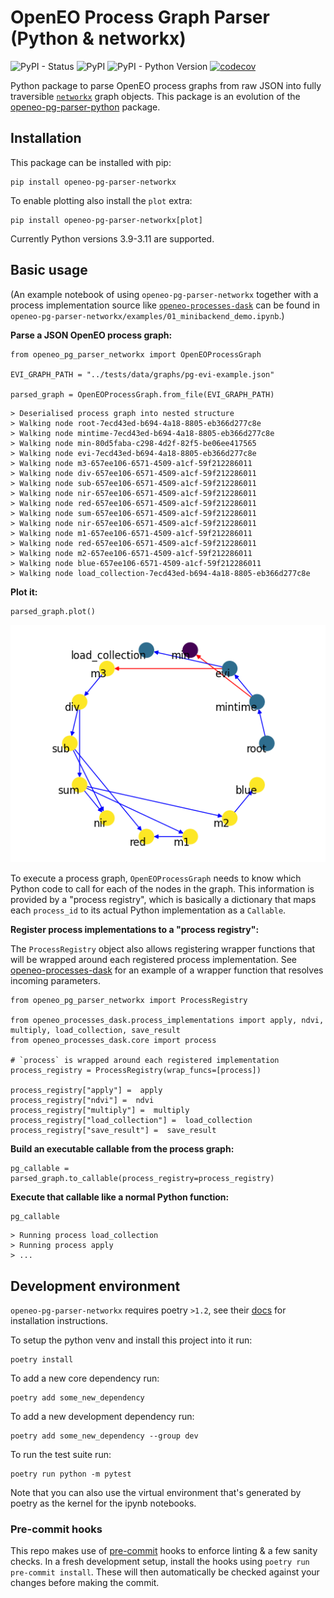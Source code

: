# OpenEO Process Graph Parser (Python & networkx)
![PyPI - Status](https://img.shields.io/pypi/status/openeo-pg-parser-networkx)
![PyPI](https://img.shields.io/pypi/v/openeo-pg-parser-networkx)
![PyPI - Python Version](https://img.shields.io/pypi/pyversions/openeo-pg-parser-networkx)
[![codecov](https://codecov.io/github/Open-EO/openeo-pg-parser-networkx/branch/main/graph/badge.svg?token=KEAKFB8AFX)](https://codecov.io/github/Open-EO/openeo-pg-parser-networkx)

Python package to parse OpenEO process graphs from raw JSON into fully traversible [`networkx`](https://github.com/networkx/networkx) graph objects.
This package is an evolution of the [openeo-pg-parser-python](https://github.com/Open-EO/openeo-pg-parser-python) package.

## Installation
This package can be installed with pip:

```
pip install openeo-pg-parser-networkx
```

To enable plotting also install the `plot` extra:
```
pip install openeo-pg-parser-networkx[plot]
```

Currently Python versions 3.9-3.11 are supported.

## Basic usage
(An example notebook of using `openeo-pg-parser-networkx` together with a process implementation source like [`openeo-processes-dask`](https://github.com/Open-EO/openeo-processes-dask) can be found in `openeo-pg-parser-networkx/examples/01_minibackend_demo.ipynb`.)

**Parse a JSON OpenEO process graph:**

```
from openeo_pg_parser_networkx import OpenEOProcessGraph

EVI_GRAPH_PATH = "../tests/data/graphs/pg-evi-example.json"

parsed_graph = OpenEOProcessGraph.from_file(EVI_GRAPH_PATH)
```

```
> Deserialised process graph into nested structure
> Walking node root-7ecd43ed-b694-4a18-8805-eb366d277c8e
> Walking node mintime-7ecd43ed-b694-4a18-8805-eb366d277c8e
> Walking node min-80d5faba-c298-4d2f-82f5-be06ee417565
> Walking node evi-7ecd43ed-b694-4a18-8805-eb366d277c8e
> Walking node m3-657ee106-6571-4509-a1cf-59f212286011
> Walking node div-657ee106-6571-4509-a1cf-59f212286011
> Walking node sub-657ee106-6571-4509-a1cf-59f212286011
> Walking node nir-657ee106-6571-4509-a1cf-59f212286011
> Walking node red-657ee106-6571-4509-a1cf-59f212286011
> Walking node sum-657ee106-6571-4509-a1cf-59f212286011
> Walking node nir-657ee106-6571-4509-a1cf-59f212286011
> Walking node m1-657ee106-6571-4509-a1cf-59f212286011
> Walking node red-657ee106-6571-4509-a1cf-59f212286011
> Walking node m2-657ee106-6571-4509-a1cf-59f212286011
> Walking node blue-657ee106-6571-4509-a1cf-59f212286011
> Walking node load_collection-7ecd43ed-b694-4a18-8805-eb366d277c8e
```

**Plot it:**

```
parsed_graph.plot()
```

![example process graph](./examples/images/reduce_evi.png)

To execute a process graph, `OpenEOProcessGraph` needs to know which Python code to call for each of the nodes in the graph. This information is provided by a "process registry", which is basically a dictionary that maps each `process_id` to its actual Python implementation as a `Callable`.

**Register process implementations to a "process registry":**

The `ProcessRegistry` object also allows registering wrapper functions that will be wrapped around each registered process implementation.
See [openeo-processes-dask](https://github.com/Open-EO/openeo-processes-dask/blob/main/openeo_processes_dask/core.py) for an example of a wrapper function that resolves incoming parameters.

```
from openeo_pg_parser_networkx import ProcessRegistry

from openeo_processes_dask.process_implementations import apply, ndvi, multiply, load_collection, save_result
from openeo_processes_dask.core import process

# `process` is wrapped around each registered implementation
process_registry = ProcessRegistry(wrap_funcs=[process])

process_registry["apply"] =  apply
process_registry["ndvi"] =  ndvi
process_registry["multiply"] =  multiply
process_registry["load_collection"] =  load_collection
process_registry["save_result"] =  save_result
```

**Build an executable callable from the process graph:**

```
pg_callable = parsed_graph.to_callable(process_registry=process_registry)
```

**Execute that callable like a normal Python function:**

```
pg_callable
```

```
> Running process load_collection
> Running process apply
> ...
```

## Development environment
`openeo-pg-parser-networkx` requires poetry `>1.2`, see their [docs](https://python-poetry.org/docs/#installation) for installation instructions.

To setup the python venv and install this project into it run:
```
poetry install
```

To add a new core dependency run:
```
poetry add some_new_dependency
```

To add a new development dependency run:
```
poetry add some_new_dependency --group dev
```

To run the test suite run:
```
poetry run python -m pytest
```

Note that you can also use the virtual environment that's generated by poetry as the kernel for the ipynb notebooks.

### Pre-commit hooks
This repo makes use of [pre-commit](https://pre-commit.com/) hooks to enforce linting & a few sanity checks.
In a fresh development setup, install the hooks using `poetry run pre-commit install`.
These will then automatically be checked against your changes before making the commit.
